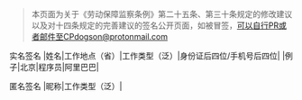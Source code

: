 > 本页面为关于《劳动保障监察条例》第二十五条、第三十条规定的修改建议以及对十四条规定的完善建议的签名公开页面，如被冒签，可以自行PR或者邮件至CPdogson@protonmail.com

实名签名
|姓名|工作地点（省）|工作类型（泛）|身份证后四位/手机号后四位|
|例子|北京|程序员|阿里巴巴|

匿名签名
|昵称|工作类型（泛）|
